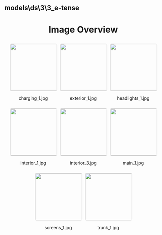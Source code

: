 ## models\ds\3\3_e-tense

<style>
    .image-gallery {
        display: flex;
        flex-wrap: wrap;
        gap: 10px;
        justify-content: center;
        padding: 10px;
    }
    .image-gallery img {
        width: 150px;
        height: auto;
        border: 1px solid #ddd;
        border-radius: 5px;
    }
    .image-gallery div {
        flex: 1 1 calc(33.333% - 20px); /* Three images per row on large screens */
        max-width: 150px;
        text-align: center;
    }
    @media (max-width: 768px) {
        .image-gallery div {
            flex: 1 1 calc(50% - 20px); /* Two images per row on medium screens */
        }
    }
    @media (max-width: 480px) {
        .image-gallery div {
            flex: 1 1 100%; /* One image per row on small screens */
        }
    }
</style>
<h1 style ="text-align: center;"> Image Overview </h1> <div class="image-gallery">
<div>
<img src="https://media.evkx.net/multimedia/models/ds/3/3_e-tense/charging_1_st.jpg">
<p>charging_1.jpg</p>
</div>
<div>
<img src="https://media.evkx.net/multimedia/models/ds/3/3_e-tense/exterior_1_st.jpg">
<p>exterior_1.jpg</p>
</div>
<div>
<img src="https://media.evkx.net/multimedia/models/ds/3/3_e-tense/headlights_1_st.jpg">
<p>headlights_1.jpg</p>
</div>
<div>
<img src="https://media.evkx.net/multimedia/models/ds/3/3_e-tense/interior_1_st.jpg">
<p>interior_1.jpg</p>
</div>
<div>
<img src="https://media.evkx.net/multimedia/models/ds/3/3_e-tense/interior_3_st.jpg">
<p>interior_3.jpg</p>
</div>
<div>
<img src="https://media.evkx.net/multimedia/models/ds/3/3_e-tense/main_1_st.jpg">
<p>main_1.jpg</p>
</div>
<div>
<img src="https://media.evkx.net/multimedia/models/ds/3/3_e-tense/screens_1_st.jpg">
<p>screens_1.jpg</p>
</div>
<div>
<img src="https://media.evkx.net/multimedia/models/ds/3/3_e-tense/trunk_1_st.jpg">
<p>trunk_1.jpg</p>
</div>
</div>
